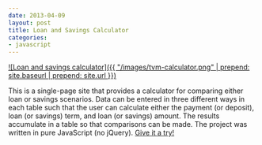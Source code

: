 ```yaml
---
date: 2013-04-09
layout: post
title: Loan and Savings Calculator
categories:
- javascript
---
```


[![Loan and savings calculator]({{ "/images/tvm-calculator.png" | prepend: site.baseurl | prepend: site.url }})](http://janmilosh.github.io/time-value-of-money)

This is a single-page site that provides a calculator for comparing either loan or savings scenarios. Data can be entered in three different ways in each table such that the user can calculate either the payment (or deposit), loan (or savings) term, and loan (or savings) amount. The results accumulate in a table so that comparisons can be made. The project was written in pure JavaScript (no jQuery). [Give it a try!](http://janmilosh.github.io/time-value-of-money)
